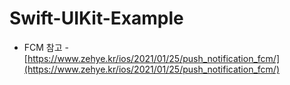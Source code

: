 # Swift-UIKit-Example

* FCM 참고 - [https://www.zehye.kr/ios/2021/01/25/push_notification_fcm/](https://www.zehye.kr/ios/2021/01/25/push_notification_fcm/)
